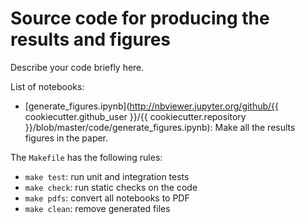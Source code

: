 # Source code for producing the results and figures

Describe your code briefly here.

List of notebooks:

* [generate_figures.ipynb](http://nbviewer.jupyter.org/github/{{ cookiecutter.github_user }}/{{ cookiecutter.repository }}/blob/master/code/generate_figures.ipynb):
  Make all the results figures in the paper.

The `Makefile` has the following rules:

* `make test`: run unit and integration tests
* `make check`: run static checks on the code
* `make pdfs`: convert all notebooks to PDF
* `make clean`: remove generated files
